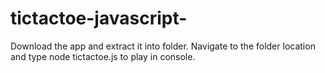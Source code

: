 # tictactoe-javascript-
Download the app and extract it into folder. Navigate to the folder location and type node tictactoe.js to play in console.
